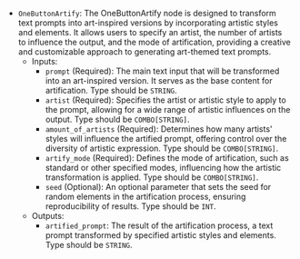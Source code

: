 - `OneButtonArtify`: The OneButtonArtify node is designed to transform text prompts into art-inspired versions by incorporating artistic styles and elements. It allows users to specify an artist, the number of artists to influence the output, and the mode of artification, providing a creative and customizable approach to generating art-themed text prompts.
    - Inputs:
        - `prompt` (Required): The main text input that will be transformed into an art-inspired version. It serves as the base content for artification. Type should be `STRING`.
        - `artist` (Required): Specifies the artist or artistic style to apply to the prompt, allowing for a wide range of artistic influences on the output. Type should be `COMBO[STRING]`.
        - `amount_of_artists` (Required): Determines how many artists' styles will influence the artified prompt, offering control over the diversity of artistic expression. Type should be `COMBO[STRING]`.
        - `artify_mode` (Required): Defines the mode of artification, such as standard or other specified modes, influencing how the artistic transformation is applied. Type should be `COMBO[STRING]`.
        - `seed` (Optional): An optional parameter that sets the seed for random elements in the artification process, ensuring reproducibility of results. Type should be `INT`.
    - Outputs:
        - `artified_prompt`: The result of the artification process, a text prompt transformed by specified artistic styles and elements. Type should be `STRING`.
